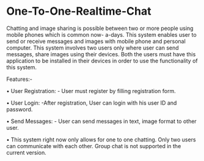 # One-To-One-Realtime-Chat

Chatting and image sharing is possible between two or more people using mobile phones which is common now- a-days. This system enables user to send or receive messages and images with mobile phone and personal computer. This system involves two users only where user can send messages, share images using their devices. Both the users must have this application to be installed in their devices in order to use the functionality of this system.  

Features:-  

•	User Registration: - User must register by filling registration form.  

•	User Login: -After registration, User can login with his user ID and password.  

•	Send Messages: - User can send messages in text, image format to other user.  

•	This system right now only allows for one to one chatting. Only two users can communicate with each other. Group chat is not supported in the current version.  
